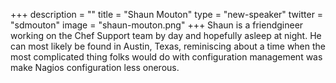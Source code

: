 +++
description = ""
title = "Shaun Mouton"
type = "new-speaker"
twitter = "sdmouton"
image = "shaun-mouton.png"
+++
Shaun is a friendgineer working on the Chef Support team by day and hopefully asleep at night. He can most likely be found in Austin, Texas, reminiscing about a time when the most complicated thing folks would do with configuration management was make Nagios configuration less onerous.